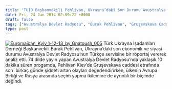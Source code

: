 ```yaml
---
title: 'TUİD Başkanvekili Pehlivan, Ukrayna’daki Son Durumu Avustralya Devlet Radyosu’na Değerlendirdi'
date: Fri, 24 Jan 2014 02:09:22 +0000
draft: false
tags: ["Avustralya Devlet Radyosu", "Burak Pehlivan", "Gruşevskava Caddesi", "TUİD (Türk Ukrayna İşadamları Derneği)", "Türk Ukrayna İşadamları Derneği Başkanvekili", "Ukrayna protestolar", "ukraynadaki son durum"]
type: post
---
```


[![Euromaidan_Kyiv_1-12-13_by_Gnatoush_005](https://burakpehlivan.org/wp-content/uploads/2014/01/Euromaidan_Kyiv_1-12-13_by_Gnatoush_005-1024x682.png)](https://burakpehlivan.org/wp-content/uploads/2014/01/Euromaidan_Kyiv_1-12-13_by_Gnatoush_005.png)
Türk Ukrayna İşadamları Derneği Başkanvekili Burak Pehlivan, Ukrayna’daki son ekonomik ve siyasi durumu Avustralya Devlet Radyosu’nun Türkçe servisine bir röportaj vererek analiz etti. 74 dilde yayın yapan Avustralya Devlet Radyosu’nda yaklaşık 10 dakika süren progamda, Pehlivan Kiev’de Gruşevskava caddesi etrafında son  birkaç günde şiddeti artan olayları değerlendirirken, ülkenin Avrupa Birliği ve Rusya arasında seçim yapma ikilemine de ayrıntılı bir biçimde değindi.



